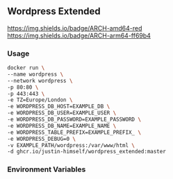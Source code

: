 ## Wordpress Extended

https://img.shields.io/badge/ARCH-amd64-red
https://img.shields.io/badge/ARCH-arm64-ff69b4

### Usage

```bash
docker run \
--name wordpress \
--network wordpress \
-p 80:80 \
-p 443:443 \
-e TZ=Europe/London \
-e WORDPRESS_DB_HOST=EXAMPLE_DB \
-e WORDPRESS_DB_USER=EXAMPLE_USER \
-e WORDPRESS_DB_PASSWORD=EXAMPLE_PASSWORD \
-e WORDPRESS_DB_NAME=EXAMPLE_NAME \
-e WORDPRESS_TABLE_PREFIX=EXAMPLE_PREFIX_ \
-e WORDPRESS_DEBUG=0 \
-v EXAMPLE_PATH/wordpress:/var/www/html \
-d ghcr.io/justin-himself/wordpress_extended:master
```


### Environment Variables

